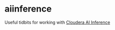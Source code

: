 # aiinference
Useful tidbits for working with [Cloudera AI Inference](https://github.com/zoramt/aiinference/edit/main/README.md)



